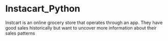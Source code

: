 # Instacart_Python
Instcart is an online grocery store that operates through an app. They have good sales historically but want to uncover more information about their sales patterns
